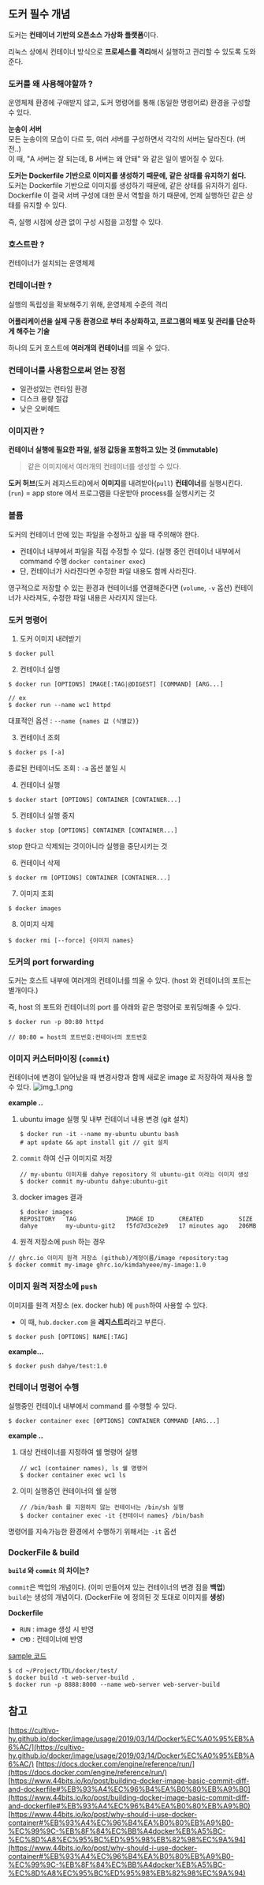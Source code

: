 ## 도커 필수 개념

도커는 **컨테이너 기반의 오픈소스 가상화 플랫폼**이다.

리눅스 상에서 컨테이너 방식으로 **프로세스를 격리**해서 실행하고 관리할 수 있도록 도와준다.

### 도커를 왜 사용해야할까 ?
운영체제 환경에 구애받지 않고, 도커 명령어를 통해 (동일한 명령어로) 환경을 구성할 수 있다.

**눈송이 서버**<br>
모든 눈송이의 모습이 다르 듯, 여러 서버를 구성하면서 각각의 서버는 달라진다. (버전..)<br>
이 때, "A 서버는 잘 되는데, B 서버는 왜 안돼" 와 같은 일이 벌어질 수 있다.

**도커는 Dockerfile 기반으로 이미지를 생성하기 때문에, 같은 상태를 유지하기 쉽다.**<br>
도커는 Dockerfile 기반으로 이미지를 생성하기 때문에, 같은 상태를 유지하기 쉽다.<br>
Dockerfile 이 결국 서버 구성에 대한 문서 역할을 하기 때문에, 언제 실행하던 같은 상태를 유지할 수 있다.

즉, 실행 시점에 상관 없이 구성 시점을 고정할 수 있다.

### 호스트란 ?
컨테이너가 설치되는 운영체제

### 컨테이너란 ?
실행의 독립성을 확보해주기 위해, 운영체제 수준의 격리

**어플리케이션을 실제 구동 환경으로 부터 추상화하고, 프로그램의 배포 및 관리를 단순하게 해주는 기술**

하나의 도커 호스트에 **여러개의 컨테이너**를 띄울 수 있다.

### 컨테이너를 사용함으로써 얻는 장점
- 일관성있는 런타임 환경
- 디스크 용량 절감
- 낮은 오버헤드

### 이미지란 ?
**컨테이너 실행에 필요한 파일, 설정 값등을 포함하고 있는 것 (immutable)**

> 같은 이미지에서 여러개의 컨테이너를 생성할 수 있다.

**도커 허브**(도커 레지스트리)에서 **이미지**를 내려받아(`pull`) **컨테이너**를 실행시킨다.(`run`)
= app store 에서 프로그램을 다운받아 process를 실행시키는 것

### 볼륨
도커의 컨테이너 안에 있는 파일을 수정하고 싶을 때 주의해야 한다.
- 컨테이너 내부에서 파일을 직접 수정할 수 있다. (실행 중인 컨테이너 내부에서 command 수행 `docker container exec`)
- 단, 컨테이너가 사라진다면 수정한 파일 내용도 함께 사라진다.

영구적으로 저장할 수 있는 환경과 컨테이너를 연결해준다면 (`volume`, `-v` 옵션) 컨테이너가 사라져도, 수정한 파일 내용은 사라지지 않는다.

### 도커 명령어
1. 도커 이미지 내려받기
```
$ docker pull
```

2. 컨테이너 실행
```
$ docker run [OPTIONS] IMAGE[:TAG|@DIGEST] [COMMAND] [ARG...]

// ex
$ docker run --name wc1 httpd
```

대표적인 옵션 : `--name {names 값 (식별값)}`

3. 컨테이너 조회
```
$ docker ps [-a]
```

종료된 컨테이너도 조회 : `-a` 옵션 붙일 시

4. 컨테이너 실행
```
$ docker start [OPTIONS] CONTAINER [CONTAINER...]
```

5. 컨테이너 실행 중지
```
$ docker stop [OPTIONS] CONTAINER [CONTAINER...]
```

stop 한다고 삭제되는 것이아니라 실행을 중단시키는 것

6. 컨테이너 삭제
```
$ docker rm [OPTIONS] CONTAINER [CONTAINER...]
```

7. 이미지 조회
```
$ docker images
```

8. 이미지 삭제
```
$ docker rmi [--force] {이미지 names}
```

### 도커의 port forwarding
도커는 호스트 내부에 여러개의 컨테이너를 띄울 수 있다.
(host 와 컨테이너의 포트는 별개이다.)

즉, host 의 포트와 컨테이너의 port 를 아래와 같은 명령어로 포워딩해줄 수 있다.
```
$ docker run -p 80:80 httpd

// 80:80 = host의 포트번호:컨테이너의 포트번호
```

### 이미지 커스터마이징 (`commit`)
컨테이너에 변경이 일어났을 때 변경사항과 함께 새로운 image 로 저장하여 재사용 할 수 있다.
![img_1.png](../images/docker-commit.jpeg)

**example ..**
1. ubuntu image 실행 및 내부 컨테이너 내용 변경 (git 설치)
    ```
    $ docker run -it --name my-ubuntu ubuntu bash
    # apt update && apt install git // git 설치
    ```

2. `commit` 하여 신규 이미지로 저장
    ```
    // my-ubuntu 이미지를 dahye repository 의 ubuntu-git 이라는 이미지 생성
    $ docker commit my-ubuntu dahye:ubuntu-git
    ```

3. docker images 결과
    ```
    $ docker images
    REPOSITORY   TAG              IMAGE ID       CREATED          SIZE
    dahye        my-ubuntu-git2   f5fd7d3ce2e9   17 minutes ago   206MB
    ```
   
4. 원격 저장소에 `push` 하는 경우
```
// ghrc.io 이미지 원격 저장소 (github)/계정이름/image repository:tag
$ docker commit my-image ghrc.io/kimdahyeee/my-image:1.0
```

### 이미지 원격 저장소에 `push`
이미지를 원격 저장소 (ex. docker hub) 에 `push`하여 사용할 수 있다.

* 이 때, `hub.docker.com` 을 **레지스트리**라고 부른다.

```
$ docker push [OPTIONS] NAME[:TAG]
```

**example...**
```
$ docker push dahye/test:1.0
```

### 컨테이너 명령어 수행
실행중인 컨테이너 내부에서 command 를 수행할 수 있다.

```
$ docker container exec [OPTIONS] CONTAINER COMMAND [ARG...]
```

**example ..**
1. 대상 컨테이너를 지정하여 쉘 명령어 실행
   ```
   // wc1 (container names), ls 쉘 명령어
   $ docker container exec wc1 ls
   ```
2. 이미 실행중인 컨테이너의 쉘 실행
   ```
   // /bin/bash 를 지원하지 않는 컨테이너는 /bin/sh 실행
   $ docker container exec -it {컨테이너 names} /bin/bash
   ```

명령어를 지속가능한 환경에서 수행하기 위해서는 `-it` 옵션

### DockerFile & build

**`build` 와 `commit` 의 차이는?**

`commit`은 백업의 개념이다. (이미 만들어져 있는 컨테이너의 변경 점을 **백업**)<br>
`build`는 생성의 개념이다. (DockerFile 에 정의된 것 토대로 이미지를 **생성**)

**Dockerfile**
- `RUN` : image 생성 시 반영
- `CMD` : 컨테이너에 반영

[sample 코드](../docker/test/Dockerfile)
```
$ cd ~/Project/TDL/docker/test/
$ docker build -t web-server-build .
$ docker run -p 8888:8000 --name web-server web-server-build
```

## 참고
[https://cultivo-hy.github.io/docker/image/usage/2019/03/14/Docker%EC%A0%95%EB%A6%AC/](https://cultivo-hy.github.io/docker/image/usage/2019/03/14/Docker%EC%A0%95%EB%A6%AC/)
[https://docs.docker.com/engine/reference/run/](https://docs.docker.com/engine/reference/run/)
[https://www.44bits.io/ko/post/building-docker-image-basic-commit-diff-and-dockerfile#%EB%93%A4%EC%96%B4%EA%B0%80%EB%A9%B0](https://www.44bits.io/ko/post/building-docker-image-basic-commit-diff-and-dockerfile#%EB%93%A4%EC%96%B4%EA%B0%80%EB%A9%B0)
[https://www.44bits.io/ko/post/why-should-i-use-docker-container#%EB%93%A4%EC%96%B4%EA%B0%80%EB%A9%B0-%EC%99%9C-%EB%8F%84%EC%BB%A4docker%EB%A5%BC-%EC%8D%A8%EC%95%BC%ED%95%98%EB%82%98%EC%9A%94](https://www.44bits.io/ko/post/why-should-i-use-docker-container#%EB%93%A4%EC%96%B4%EA%B0%80%EB%A9%B0-%EC%99%9C-%EB%8F%84%EC%BB%A4docker%EB%A5%BC-%EC%8D%A8%EC%95%BC%ED%95%98%EB%82%98%EC%9A%94)
